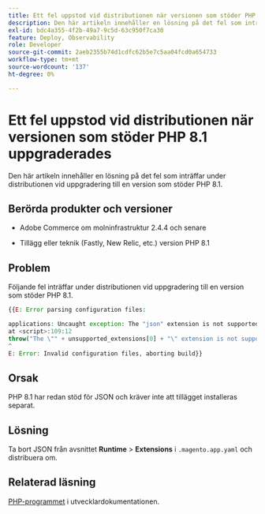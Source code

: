 ```yaml
---
title: Ett fel uppstod vid distributionen när versionen som stöder PHP 8.1 uppgraderades
description: Den här artikeln innehåller en lösning på det fel som inträffar under distributionen vid uppgradering till en version som stöder PHP 8.1.
exl-id: bdc4a355-4f2b-49a7-9c5d-63c950f7ca30
feature: Deploy, Observability
role: Developer
source-git-commit: 2aeb2355b74d1cdfc62b5e7c5aa04fcd0a654733
workflow-type: tm+mt
source-wordcount: '137'
ht-degree: 0%

---
```


# Ett fel uppstod vid distributionen när versionen som stöder PHP 8.1 uppgraderades

Den här artikeln innehåller en lösning på det fel som inträffar under distributionen vid uppgradering till en version som stöder PHP 8.1.

## Berörda produkter och versioner

* Adobe Commerce om molninfrastruktur 2.4.4 och senare

* Tillägg eller teknik (Fastly, New Relic, etc.) version PHP 8.1

## Problem

Följande fel inträffar under distributionen vid uppgradering till en version som stöder PHP 8.1.

```PHP
{{E: Error parsing configuration files:

applications: Uncaught exception: The "json" extension is not supported for php:8.1
at <script>:109:12
throw("The \"" + unsupported_extensions[0] + "\" extension is not supported for " + service.type);
^
E: Error: Invalid configuration files, aborting build}}
```

## Orsak

PHP 8.1 har redan stöd för JSON och kräver inte att tillägget installeras separat.

## Lösning

Ta bort JSON från avsnittet **Runtime** > **Extensions** i `.magento.app.yaml` och distribuera om.

## Relaterad läsning

[PHP-programmet](https://experienceleague.adobe.com/sv/docs/commerce-cloud-service/user-guide/configure/app/php-settings) i utvecklardokumentationen.
